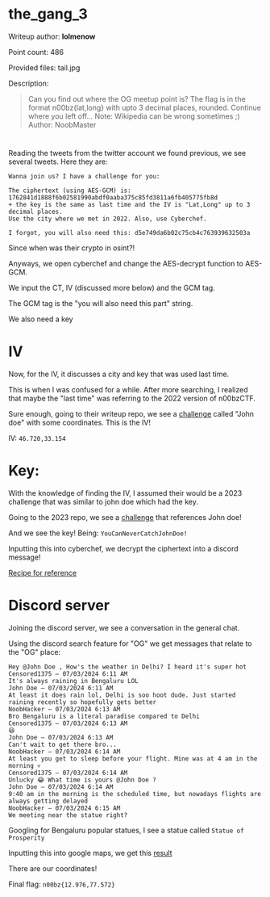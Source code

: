 # the_gang_3
Writeup author: **lolmenow**

Point count: 486

Provided files: tail.jpg

Description:
>Can you find out where the OG meetup point is? The flag is in the format n00bz{lat,long} with upto 3 decimal places, rounded. Continue where you left off... Note: Wikipedia can be wrong sometimes ;) Author: NoobMaster

# 

Reading the tweets from the twitter account we found previous, we see several tweets. Here they are:

```
Wanna join us? I have a challenge for you:

The ciphertext (using AES-GCM) is: 1762841d1888f6b02581990abdf0aaba375c85fd3811a6fb405775fb8d
+ the key is the same as last time and the IV is "Lat,Long" up to 3 decimal places. 
Use the city where we met in 2022. Also, use Cyberchef.

I forgot, you will also need this: d5e749da6b02c75cb4c763939632503a
```

Since when was their crypto in osint?!

Anyways, we open cyberchef and change the AES-decrypt function to AES-GCM.

We input the CT, IV (discussed more below) and the GCM tag.

The GCM tag is the "you will also need this part" string.

We also need a key

# IV
Now, for the IV, it discusses a city and key that was used last time.

This is when I was confused for a while. After more searching, I realized that maybe the "last time" was referring to the 2022 version of n00bzCTF.

Sure enough, going to their writeup repo, we see a [challenge](https://github.com/n00bzUnit3d/n00bzCTF-OfficialWriteups/tree/main/osint/john_doe) called "John doe" with some coordinates. This is the IV!

IV: `46.720,33.154`

# Key:

With the knowledge of finding the IV, I assumed their would be a 2023 challenge that was similar to john doe which had the key.

Going to the 2023 repo, we see a [challenge](https://github.com/n00bzUnit3d/n00bzCTF2023-OfficalWriteups/tree/master/OSINT/John%20Doe%20Strikes%20Again) that references John doe!

And we see the key! Being: `YouCanNeverCatchJohnDoe!`

Inputting this into cyberchef, we decrypt the ciphertext into a discord message!

[Recipe for reference](https://gchq.github.io/CyberChef/#recipe=AES_Decrypt(%7B'option':'UTF8','string':'YouCanNeverCatchJohnDoe!'%7D,%7B'option':'UTF8','string':'46.720,33.154'%7D,'GCM','Hex','Raw',%7B'option':'Hex','string':'d5e749da6b02c75cb4c763939632503a'%7D,%7B'option':'Hex','string':''%7D)&input=MTc2Mjg0MWQxODg4ZjZiMDI1ODE5OTBhYmRmMGFhYmEzNzVjODVmZDM4MTFhNmZiNDA1Nzc1ZmI4ZA)

# Discord server

Joining the discord server, we see a conversation in the general chat.

Using the discord search feature for "OG" we get messages that relate to the "OG" place:

```
Hey @John Doe , How's the weather in Delhi? I heard it's super hot
Censored1375 — 07/03/2024 6:11 AM
It's always raining in Bengaluru LOL
John Doe — 07/03/2024 6:11 AM
At least it does rain lol, Delhi is soo hoot dude. Just started raining recently so hopefully gets better
NoobHacker — 07/03/2024 6:13 AM
Bro Bengaluru is a literal paradise compared to Delhi
Censored1375 — 07/03/2024 6:13 AM
😆
John Doe — 07/03/2024 6:13 AM
Can't wait to get there bro...
NoobHacker — 07/03/2024 6:14 AM
At least you get to sleep before your flight. Mine was at 4 am in the morning 💀
Censored1375 — 07/03/2024 6:14 AM
Unlucky 😂 What time is yours @John Doe ? 
John Doe — 07/03/2024 6:14 AM
9:40 am in the morning is the scheduled time, but nowadays flights are always getting delayed
NoobHacker — 07/03/2024 6:15 AM
We meeting near the statue right?
```

Googling for Bengaluru popular statues, I see a statue called `Statue of Prosperity`

Inputting this into google maps, we get this [result](https://www.google.com/maps/place/Statue+of+Prosperity/@12.9764599,77.5726701,269m/data=!3m1!1e3!4m6!3m5!1s0x3bae17e48d4c75b7:0xd57e41ff4566db30!8m2!3d12.9764808!4d77.5729571!16s%2Fg%2F11j_02053p?entry=ttu)

There are our coordinates!

Final flag: `n00bz{12.976,77.572}`
